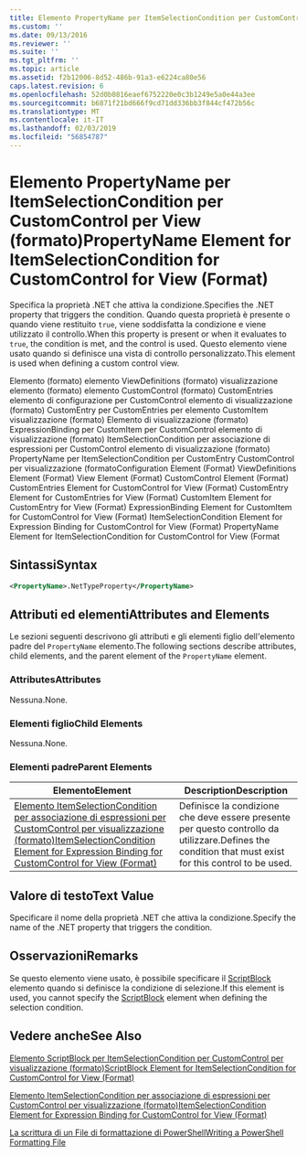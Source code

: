 ```yaml
---
title: Elemento PropertyName per ItemSelectionCondition per CustomControl per visualizzazione (formato) | Microsoft Docs
ms.custom: ''
ms.date: 09/13/2016
ms.reviewer: ''
ms.suite: ''
ms.tgt_pltfrm: ''
ms.topic: article
ms.assetid: f2b12006-8d52-486b-91a3-e6224ca80e56
caps.latest.revision: 6
ms.openlocfilehash: 52d0b0816eaef6752220e0c3b1249e5a0e44a3ee
ms.sourcegitcommit: b6871f21bd666f9cd71dd336bb3f844cf472b56c
ms.translationtype: MT
ms.contentlocale: it-IT
ms.lasthandoff: 02/03/2019
ms.locfileid: "56854787"
---
```

# <a name="propertyname-element-for-itemselectioncondition-for-customcontrol-for-view-format"></a><span data-ttu-id="8898e-102">Elemento PropertyName per ItemSelectionCondition per CustomControl per View (formato)</span><span class="sxs-lookup"><span data-stu-id="8898e-102">PropertyName Element for ItemSelectionCondition for CustomControl for View (Format)</span></span>

<span data-ttu-id="8898e-103">Specifica la proprietà .NET che attiva la condizione.</span><span class="sxs-lookup"><span data-stu-id="8898e-103">Specifies the .NET property that triggers the condition.</span></span> <span data-ttu-id="8898e-104">Quando questa proprietà è presente o quando viene restituito `true`, viene soddisfatta la condizione e viene utilizzato il controllo.</span><span class="sxs-lookup"><span data-stu-id="8898e-104">When this property is present or when it evaluates to `true`, the condition is met, and the control is used.</span></span> <span data-ttu-id="8898e-105">Questo elemento viene usato quando si definisce una vista di controllo personalizzato.</span><span class="sxs-lookup"><span data-stu-id="8898e-105">This element is used when defining a custom control view.</span></span>

<span data-ttu-id="8898e-106">Elemento (formato) elemento ViewDefinitions (formato) visualizzazione elemento (formato) elemento CustomControl (formato) CustomEntries elemento di configurazione per CustomControl elemento di visualizzazione (formato) CustomEntry per CustomEntries per elemento CustomItem visualizzazione (formato) Elemento di visualizzazione (formato) ExpressionBinding per CustomItem per CustomControl elemento di visualizzazione (formato) ItemSelectionCondition per associazione di espressioni per CustomControl elemento di visualizzazione (formato) PropertyName per ItemSelectionCondition per CustomEntry CustomControl per visualizzazione (formato</span><span class="sxs-lookup"><span data-stu-id="8898e-106">Configuration Element (Format) ViewDefinitions Element (Format) View Element (Format) CustomControl Element (Format) CustomEntries Element for CustomControl for View (Format) CustomEntry Element for CustomEntries for View (Format) CustomItem Element for CustomEntry for View (Format) ExpressionBinding Element for CustomItem for CustomControl for View (Format) ItemSelectionCondition Element for Expression Binding for CustomControl for View (Format) PropertyName Element for ItemSelectionCondition for CustomControl for View (Format</span></span>

## <a name="syntax"></a><span data-ttu-id="8898e-107">Sintassi</span><span class="sxs-lookup"><span data-stu-id="8898e-107">Syntax</span></span>

```xml
<PropertyName>.NetTypeProperty</PropertyName>
```

## <a name="attributes-and-elements"></a><span data-ttu-id="8898e-108">Attributi ed elementi</span><span class="sxs-lookup"><span data-stu-id="8898e-108">Attributes and Elements</span></span>

<span data-ttu-id="8898e-109">Le sezioni seguenti descrivono gli attributi e gli elementi figlio dell'elemento padre del `PropertyName` elemento.</span><span class="sxs-lookup"><span data-stu-id="8898e-109">The following sections describe attributes, child elements, and the parent element of the `PropertyName` element.</span></span>

### <a name="attributes"></a><span data-ttu-id="8898e-110">Attributes</span><span class="sxs-lookup"><span data-stu-id="8898e-110">Attributes</span></span>

<span data-ttu-id="8898e-111">Nessuna.</span><span class="sxs-lookup"><span data-stu-id="8898e-111">None.</span></span>

### <a name="child-elements"></a><span data-ttu-id="8898e-112">Elementi figlio</span><span class="sxs-lookup"><span data-stu-id="8898e-112">Child Elements</span></span>

<span data-ttu-id="8898e-113">Nessuna.</span><span class="sxs-lookup"><span data-stu-id="8898e-113">None.</span></span>

### <a name="parent-elements"></a><span data-ttu-id="8898e-114">Elementi padre</span><span class="sxs-lookup"><span data-stu-id="8898e-114">Parent Elements</span></span>

|<span data-ttu-id="8898e-115">Elemento</span><span class="sxs-lookup"><span data-stu-id="8898e-115">Element</span></span>|<span data-ttu-id="8898e-116">Description</span><span class="sxs-lookup"><span data-stu-id="8898e-116">Description</span></span>|
|-------------|-----------------|
|[<span data-ttu-id="8898e-117">Elemento ItemSelectionCondition per associazione di espressioni per CustomControl per visualizzazione (formato)</span><span class="sxs-lookup"><span data-stu-id="8898e-117">ItemSelectionCondition Element for Expression Binding for CustomControl for View (Format)</span></span>](./itemselectioncondition-element-for-expressionbinding-for-customcontrol-format.md)|<span data-ttu-id="8898e-118">Definisce la condizione che deve essere presente per questo controllo da utilizzare.</span><span class="sxs-lookup"><span data-stu-id="8898e-118">Defines the condition that must exist for this control to be used.</span></span>|

## <a name="text-value"></a><span data-ttu-id="8898e-119">Valore di testo</span><span class="sxs-lookup"><span data-stu-id="8898e-119">Text Value</span></span>

<span data-ttu-id="8898e-120">Specificare il nome della proprietà .NET che attiva la condizione.</span><span class="sxs-lookup"><span data-stu-id="8898e-120">Specify the name of the .NET property that triggers the condition.</span></span>

## <a name="remarks"></a><span data-ttu-id="8898e-121">Osservazioni</span><span class="sxs-lookup"><span data-stu-id="8898e-121">Remarks</span></span>

<span data-ttu-id="8898e-122">Se questo elemento viene usato, è possibile specificare il [ScriptBlock](./scriptblock-element-for-itemselectioncondition-for-customcontrol-for-view-format.md) elemento quando si definisce la condizione di selezione.</span><span class="sxs-lookup"><span data-stu-id="8898e-122">If this element is used, you cannot specify the [ScriptBlock](./scriptblock-element-for-itemselectioncondition-for-customcontrol-for-view-format.md) element when defining the selection condition.</span></span>

## <a name="see-also"></a><span data-ttu-id="8898e-123">Vedere anche</span><span class="sxs-lookup"><span data-stu-id="8898e-123">See Also</span></span>

[<span data-ttu-id="8898e-124">Elemento ScriptBlock per ItemSelectionCondition per CustomControl per visualizzazione (formato)</span><span class="sxs-lookup"><span data-stu-id="8898e-124">ScriptBlock Element for ItemSelectionCondition for CustomControl for View (Format)</span></span>](./scriptblock-element-for-itemselectioncondition-for-customcontrol-for-view-format.md)

[<span data-ttu-id="8898e-125">Elemento ItemSelectionCondition per associazione di espressioni per CustomControl per visualizzazione (formato)</span><span class="sxs-lookup"><span data-stu-id="8898e-125">ItemSelectionCondition Element for Expression Binding for CustomControl for View (Format)</span></span>](./itemselectioncondition-element-for-expressionbinding-for-customcontrol-format.md)

[<span data-ttu-id="8898e-126">La scrittura di un File di formattazione di PowerShell</span><span class="sxs-lookup"><span data-stu-id="8898e-126">Writing a PowerShell Formatting File</span></span>](./writing-a-powershell-formatting-file.md)
